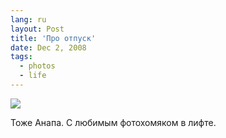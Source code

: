 ```yaml
---
lang: ru
layout: Post
title: 'Про отпуск'
date: Dec 2, 2008
tags:
  - photos
  - life
---
```


![](photo://2008-09-09_5D_7636_Artem_Sapegin)

Тоже Анапа. С любимым фотохомяком в лифте.
